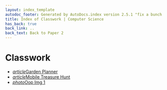 ```yaml
---
layout: index_template
autodoc_footer: Generated by AutoDocs.index version 2.5.1 "fix a bunch of bugs" ⓒ Starwort, 2020
title: Index of Classwork | Computer Science
has_back: true
back_link: ..
back_text: Back to Paper 2
---
```


# **Classwork**

- <a href='./garden_planner.md'><i title='MD file' class="material-icons">article</i>Garden Planner</a>
- <a href='./mobile_treasure_hunt.md'><i title='MD file' class="material-icons">article</i>Mobile Treasure Hunt</a>
- <a href='./oop_img_1.png'><i title='PNG file' class="material-icons">photo</i>Oop Img 1</a>
